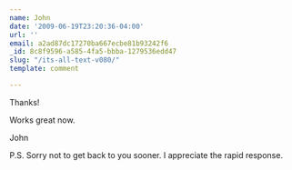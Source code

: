 ```yaml
---
name: John
date: '2009-06-19T23:20:36-04:00'
url: ''
email: a2ad87dc17270ba667ecbe81b93242f6
_id: 8c8f9596-a585-4fa5-bbba-1279536edd47
slug: "/its-all-text-v080/"
template: comment

---
```


Thanks!

Works great now.

John

P.S. Sorry not to get back to you sooner.  I appreciate the rapid response.

